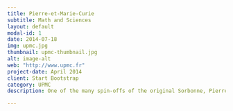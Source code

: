 ```yaml
---
title: Pierre-et-Marie-Curie
subtitle: Math and Sciences
layout: default
modal-id: 1
date: 2014-07-18
img: upmc.jpg
thumbnail: upmc-thumbnail.jpg
alt: image-alt
web: "http://www.upmc.fr"
project-date: April 2014
client: Start Bootstrap
category: UPMC
description: One of the many spin-offs of the original Sorbonne, Pierre et Marie Curie is home to schools of sciences, technology, engineering, and medicine.  The school excels in every field, but is especially good in math and science.  Its graduates include fields medal winners and a Nobel laureat in physics.

---
```

